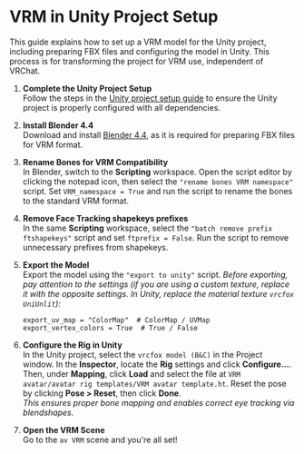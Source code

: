 # VRM in Unity Project Setup

This guide explains how to set up a VRM model for the Unity project, including preparing FBX files and configuring the model in Unity. This process is for transforming the project for VRM use, independent of VRChat.

1. **Complete the Unity Project Setup**  
   Follow the steps in the [Unity project setup guide](Unity-setup.md) to ensure the Unity project is properly configured with all dependencies.

2. **Install Blender 4.4**  
   Download and install [Blender 4.4](https://www.blender.org/download/), as it is required for preparing FBX files for VRM format.

3. **Rename Bones for VRM Compatibility**  
   In Blender, switch to the **Scripting** workspace. Open the script editor by clicking the notepad icon, then select the `"rename bones VRM namespace"` script. Set `VRM_namespace = True` and run the script to rename the bones to the standard VRM format.

4. **Remove Face Tracking shapekeys prefixes**  
   In the same **Scripting** workspace, select the `"batch remove prefix ftshapekeys"` script and set `ftprefix = False`. Run the script to remove unnecessary prefixes from shapekeys.

5. **Export the Model**  
   Export the model using the `"export to unity"` script. *Before exporting, pay attention to the settings (if you are using a custom texture, replace it with the opposite settings. In Unity, replace the material texture `vrcfox UniUnlit`):*  
   ```
   export_uv_map = "ColorMap"  # ColorMap / UVMap
   export_vertex_colors = True  # True / False
   ```  
6. **Configure the Rig in Unity**  
   In the Unity project, select the `vrcfox model (B&C)` in the Project window. In the **Inspector**, locate the **Rig** settings and click **Configure...**. Then, under **Mapping**, click **Load** and select the file at `VRM avatar/avatar rig templates/VRM avatar template.ht`. Reset the pose by clicking **Pose > Reset**, then click **Done**.  
   *This ensures proper bone mapping and enables correct eye tracking via blendshapes.*

7. **Open the VRM Scene**  
   Go to the `av VRM` scene and you're all set!